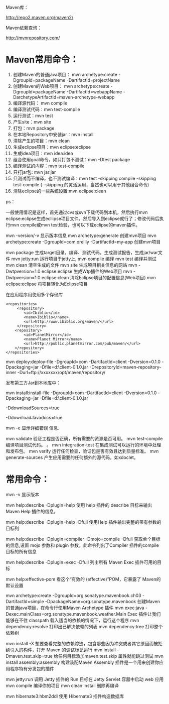Maven库：

http://repo2.maven.org/maven2/

Maven依赖查询：

http://mvnrepository.com/

# Maven常用命令：
1. 创建Maven的普通java项目：
   mvn archetype:create
   -DgroupId=packageName
   -DartifactId=projectName
2. 创建Maven的Web项目：
    mvn archetype:create
    -DgroupId=packageName
    -DartifactId=webappName
    -DarchetypeArtifactId=maven-archetype-webapp
3. 编译源代码： mvn compile
4. 编译测试代码：mvn test-compile
5. 运行测试：mvn test
6. 产生site：mvn site
7. 打包：mvn package
8. 在本地Repository中安装jar：mvn install
9. 清除产生的项目：mvn clean
10. 生成eclipse项目：mvn eclipse:eclipse
11. 生成idea项目：mvn idea:idea
12. 组合使用goal命令，如只打包不测试：mvn -Dtest package
13. 编译测试的内容：mvn test-compile
14. 只打jar包: mvn jar:jar
15. 只测试而不编译，也不测试编译：mvn test -skipping compile -skipping test-compile
      ( -skipping 的灵活运用，当然也可以用于其他组合命令)
16. 清除eclipse的一些系统设置:mvn eclipse:clean

ps：

一般使用情况是这样，首先通过cvs或svn下载代码到本机，然后执行mvn eclipse:eclipse生成ecllipse项目文件，然后导入到eclipse就行了；修改代码后执行mvn compile或mvn test检验，也可以下载eclipse的maven插件。

mvn -version/-v  显示版本信息
mvn archetype:generate        创建mvn项目
mvn archetype:create -DgroupId=com.oreilly -DartifactId=my-app   创建mvn项目

mvn package            生成target目录，编译、测试代码，生成测试报告，生成jar/war文件
mvn jetty:run            运行项目于jetty上,
mvn compile                    编译
mvn test                    编译并测试
mvn clean                    清空生成的文件
mvn site                    生成项目相关信息的网站
mvn -Dwtpversion=1.0 eclipse:eclipse        生成Wtp插件的Web项目
mvn -Dwtpversion=1.0 eclipse:clean        清除Eclipse项目的配置信息(Web项目)
mvn eclipse:eclipse                将项目转化为Eclipse项目

在应用程序用使用多个存储库

    <repositories>
         <repository>
            <id>Ibiblio</id>    
            <name>Ibiblio</name>    
            <url>http://www.ibiblio.org/maven/</url>  
         </repository>
        <repository>    
            <id>PlanetMirror</id>    
            <name>Planet Mirror</name>    
            <url>http://public.planetmirror.com/pub/maven/</url>    
        </repository>
    </repositories>
    




mvn deploy:deploy-file -DgroupId=com -DartifactId=client -Dversion=0.1.0 -Dpackaging=jar -Dfile=d:\client-0.1.0.jar -DrepositoryId=maven-repository-inner -Durl=ftp://xxxxxxx/opt/maven/repository/


发布第三方Jar到本地库中：

mvn install:install-file -DgroupId=com -DartifactId=client -Dversion=0.1.0 -Dpackaging=jar -Dfile=d:\client-0.1.0.jar


-DdownloadSources=true

-DdownloadJavadocs=true

mvn -e            显示详细错误 信息.

mvn validate        验证工程是否正确，所有需要的资源是否可用。
mvn test-compile    编译项目测试代码。 。
mvn integration-test     在集成测试可以运行的环境中处理和发布包。
mvn verify        运行任何检查，验证包是否有效且达到质量标准。
mvn generate-sources    产生应用需要的任何额外的源代码，如xdoclet。

# 常用命令： 
mvn -v 显示版本 

mvn help:describe -Dplugin=help 使用 help 插件的  describe 目标来输出 Maven Help 插件的信息。 

mvn help:describe -Dplugin=help -Dfull 使用Help 插件输出完整的带有参数的目标列 

mvn help:describe -Dplugin=compiler -Dmojo=compile -Dfull 获取单个目标的信息,设置  mojo 参数和  plugin 参数。此命令列出了Compiler 插件的compile 目标的所有信息 

mvn help:describe -Dplugin=exec -Dfull 列出所有 Maven Exec 插件可用的目标 

mvn help:effective-pom 看这个“有效的 (effective)”POM，它暴露了 Maven的默认设置 

mvn archetype:create -DgroupId=org.sonatype.mavenbook.ch03 -DartifactId=simple -DpackageName=org.sonatype.mavenbook 创建Maven的普通java项目，在命令行使用Maven Archetype 插件 
mvn exec:java -Dexec.mainClass=org.sonatype.mavenbook.weather.Main Exec 插件让我们能够在不往 classpath 载入适当的依赖的情况下，运行这个程序 
mvn dependency:resolve 打印出已解决依赖的列表 
mvn dependency:tree 打印整个依赖树 

mvn install -X 想要查看完整的依赖踪迹，包含那些因为冲突或者其它原因而被拒绝引入的构件，打开 Maven 的调试标记运行 
mvn install -Dmaven.test.skip=true 给任何目标添加maven.test.skip 属性就能跳过测试 
mvn install assembly:assembly 构建装配Maven Assembly 插件是一个用来创建你应用程序特有分发包的插件 

mvn jetty:run 调用 Jetty 插件的 Run 目标在 Jetty Servlet 容器中启动 web 应用 
mvn compile 编译你的项目 
mvn clean install 删除再编译 

mvn hibernate3:hbm2ddl 使用 Hibernate3 插件构造数据库

